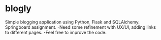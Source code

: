 # blogly
Simple blogging application using Python, Flask and SQLAlchemy. Springboard assignment.
-Need some refinement with UX/UI, adding links to different pages.
-Feel free to improve the code.
